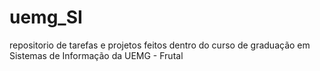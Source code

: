 # uemg_SI
repositorio de tarefas e projetos feitos dentro do curso de graduação em Sistemas de Informação da UEMG - Frutal
